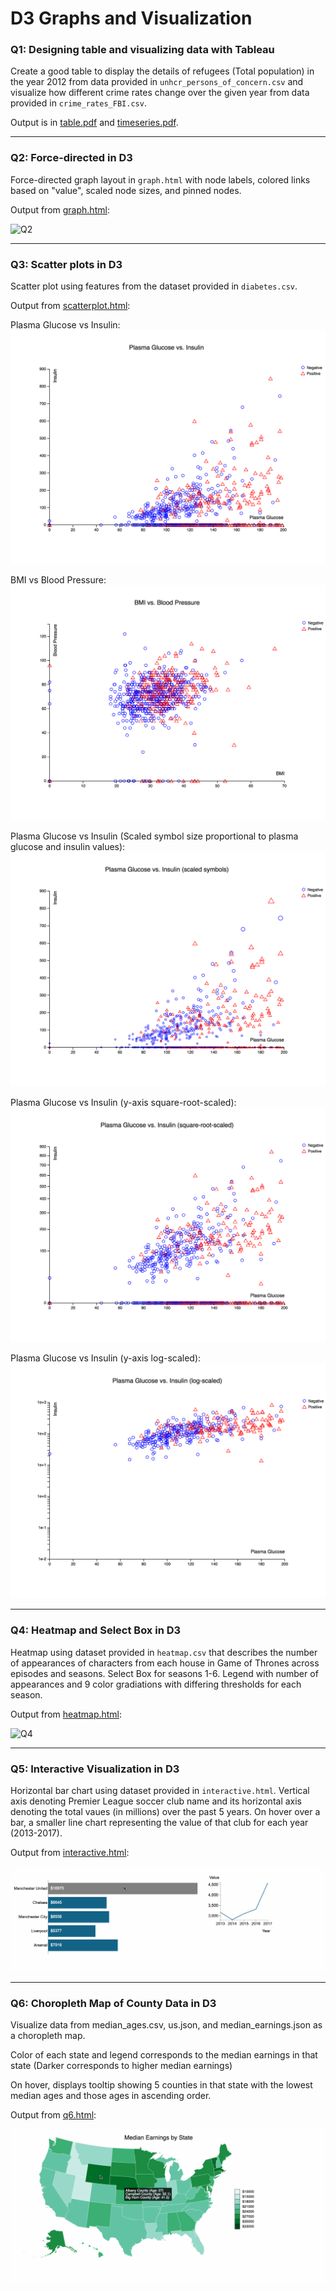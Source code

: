 # D3 Graphs and Visualization

### Q1: Designing table and visualizing data with Tableau

Create a good table to display the details of refugees (Total population) in the year 2012 from data provided in ```unhcr_persons_of_concern.csv``` and visualize how different crime rates change over the given year from data provided in ```crime_rates_FBI.csv```.  

Output is in [table.pdf](./Q1/table.pdf) and [timeseries.pdf](./Q1/timeseries.pdf).

---

### Q2: Force-directed in D3

Force-directed graph layout in ```graph.html``` with node labels, colored links based on "value", scaled node sizes, and pinned nodes. 

Output from [graph.html](./Q2/graph.html):

![Q2](./images/Q2.gif)

---

### Q3: Scatter plots in D3

Scatter plot using features from the dataset provided in ```diabetes.csv```.  

Output from [scatterplot.html](./Q3/scatterplot.html):

Plasma Glucose vs Insulin:
![Q3.1](./images/Q3.1.png)

BMI vs Blood Pressure:
![Q3.2](./images/Q3.2.png)

Plasma Glucose vs Insulin (Scaled symbol size proportional to plasma glucose and insulin values):
![Q3.3](./images/Q3.3.png)

Plasma Glucose vs Insulin (y-axis square-root-scaled):
![Q3.4](./images/Q3.4.png)

Plasma Glucose vs Insulin (y-axis log-scaled):
![Q3.5](./images/Q3.5.png)

---

### Q4: Heatmap and Select Box in D3

Heatmap using dataset provided in ```heatmap.csv``` that describes the number of appearances of characters from each house in Game of Thrones across episodes and seasons. Select Box for seasons 1-6. Legend with number of appearances and 9 color gradiations with differing thresholds for each season.

Output from [heatmap.html](./Q4/heatmap.html):

![Q4](./images/Q4.gif)

---

### Q5: Interactive Visualization in D3

Horizontal bar chart using dataset provided in ```interactive.html```. Vertical axis denoting Premier League soccer club name and its horizontal axis denoting the total vaues (in millions) over the past 5 years. On hover over a bar, a smaller line chart representing the value of that club for each year (2013-2017).

Output from [interactive.html](./Q5/interactive.html):

![Q5](./images/Q5.gif)

---

### Q6: Choropleth Map of County Data in D3

Visualize data from median_ages.csv, us.json, and median_earnings.json as a choropleth map. 

Color of each state and legend corresponds to the median earnings in that state (Darker corresponds to higher median earnings)

On hover, displays tooltip showing 5 counties in that state with the lowest median ages and those ages in ascending order. 

Output from [q6.html](./Q6/q6.html):

![Q6](./images/Q6.gif)
